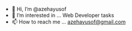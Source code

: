 - 👋 Hi, I’m @azehayusof
- 👀 I’m interested in ... Web Developer tasks
- 📫 How to reach me ... azehayusof@gmail.com
<!---
azehayusof/azehayusof is a ✨ special ✨ repository because its `README.md` (this file) appears on your GitHub profile.
You can click the Preview link to take a look at your changes.
--->
